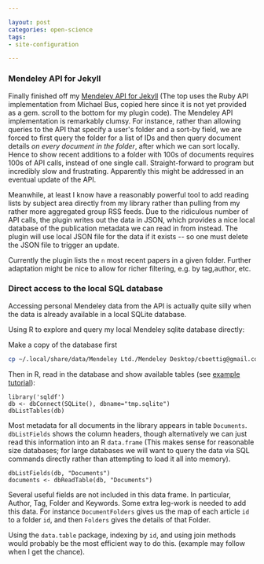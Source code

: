 ```yaml
---

layout: post
categories: open-science
tags:
- site-configuration

---
```



### Mendeley API for Jekyll

Finally finished off my [Mendeley API for Jekyll](https://github.com/cboettig/labnotebook/blob/7f7137fbdd4ca2eed86765b61561c283b4cd5811/_plugins/jekyll-labnotebook-plugins/mendeley.rb)  (The top uses the Ruby API implementation from Michael Bus, copied here since it is not yet provided as a gem. scroll to the bottom for my plugin code).  The Mendeley API implementation is remarkably clumsy.  For instance, rather than allowing queries to the API that specify a user's folder and a sort-by field, we are forced to first query the folder for a list of IDs and then query document details _on every document in the folder_, after which we can sort locally.  Hence to show recent additions to a folder with 100s of documents requires 100s of API calls, instead of one single call.  Straight-forward to program but incredibly slow and frustrating.  Apparently this might be addressed in an eventual update of the API. 

Meanwhile, at least I know have a reasonably powerful tool to add reading lists by subject area directly from my library rather than pulling from my rather more aggregated group RSS feeds.  Due to the ridiculous number of API calls, the plugin writes out the data in JSON, which provides a nice local database of the publication metadata we can read in from instead.  The plugin will use local JSON file for the data if it exists -- so one must delete the JSON file to trigger an update.  

Currently the plugin lists the `n` most recent papers in a given folder.  Further adaptation might be nice to allow for richer filtering, e.g. by tag,author, etc.  



### Direct access to the local SQL database

Accessing personal Mendeley data from the API is actually quite silly when the data is already available in a local SQLite database.  

Using R to explore and query my local Mendeley sqlite database directly:

Make a copy of the database first

```bash
cp ~/.local/share/data/Mendeley Ltd./Mendeley Desktop/cboettig@gmail.com@www.mendeley.com.sqlite tmp.sqlite
```

Then in R, read in the database and show available tables (see [example tutorial](http://sandymuspratt.blogspot.com/2012/11/r-and-sqlite-part-1.html)):

```{r}
library('sqldf')
db <- dbConnect(SQLite(), dbname="tmp.sqlite")
dbListTables(db)
```

Most metadata for all documents in the library appears in table `Documents`.  `dbListFields` shows the column headers, though alternatively we can just read this information into an R `data.frame` (This makes sense for reasonable size databases; for large databases we will want to query the data via SQL commands directly rather than attempting to load it all into memory).  

```{r}
dbListFields(db, "Documents")
documents <- dbReadTable(db, "Documents")
```

Several useful fields are not included in this data frame. In particular, Author, Tag, Folder and Keywords. Some extra leg-work is needed to add this data.  For instance `DocumentFolders` gives us the map of each article `id` to a folder `id`, and then `Folders` gives the details of that Folder. 

Using the `data.table` package, indexing by `id`, and using join methods would probably be the most efficient way to do this. (example may follow when I get the chance).   



